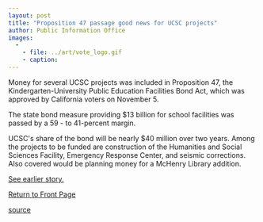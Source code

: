 ```yaml
---
layout: post
title: "Proposition 47 passage good news for UCSC projects"
author: Public Information Office
images:
  -
    - file: ../art/vote_logo.gif
    - caption: 
---
```


Money for several UCSC projects was included in Proposition 47, the Kindergarten-University Public Education Facilities Bond Act, which was approved by California voters on November 5.  

The state bond measure providing $13 billion for school facilities was passed by a 59 - to 41-percent margin.

UCSC's share of the bond will be nearly $40 million over two years. Among the projects to be funded are construction of the Humanities and Social Sciences Facility, Emergency Response Center, and seismic corrections. Also covered would be planning money for a McHenry Library addition.

[See earlier story.][1]  
  

[Return to Front Page][2]

[1]: http://www.ucsc.edu/currents/02-03/10-21/bond.html
[2]: http://currents.ucsc.edu/

[source](http://www1.ucsc.edu/currents/02-03/11-11/bond.html "Permalink to bond")
